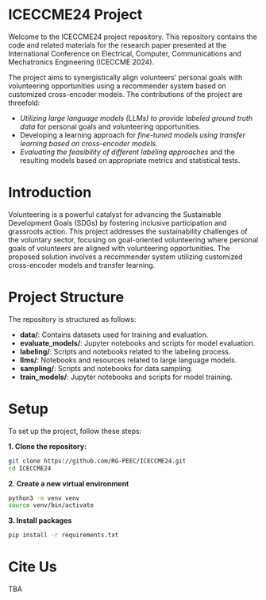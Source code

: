 # ICECCME24 Project

Welcome to the ICECCME24 project repository. This repository contains the code and related materials for the research paper presented at the International Conference on Electrical, Computer, Communications and Mechatronics Engineering (ICECCME 2024).

The project aims to synergistically align volunteers' personal goals with volunteering opportunities using a recommender system based on customized cross-encoder models. The contributions of the project are threefold:

- *Utilizing large language models (LLMs) to provide labeled ground truth data* for personal goals and volunteering opportunities.
- Developing a learning approach for *fine-tuned models using transfer learning based on cross-encoder models*.
- *Evaluating the feasibility of different labeling approaches* and the resulting models based on appropriate metrics and statistical tests.

# Introduction

Volunteering is a powerful catalyst for advancing the Sustainable Development Goals (SDGs) by fostering inclusive participation and grassroots action. This project addresses the sustainability challenges of the voluntary sector, focusing on goal-oriented volunteering where personal goals of volunteers are aligned with volunteering opportunities. The proposed solution involves a recommender system utilizing customized cross-encoder models and transfer learning.

# Project Structure

The repository is structured as follows:
- **data/**: Contains datasets used for training and evaluation.
- **evaluate_models/**: Jupyter notebooks and scripts for model evaluation.
- **labeling/**: Scripts and notebooks related to the labeling process.
- **llms/**: Notebooks and resources related to large language models.
- **sampling/**: Scripts and notebooks for data sampling.
- **train_models/**: Jupyter notebooks and scripts for model training.

# Setup
To set up the project, follow these steps:

**1. Clone the repository:**

```sh
git clone https://github.com/RG-PEEC/ICECCME24.git
cd ICECCME24
```

**2. Create a new virtual environment**
```sh
python3 -m venv venv
source venv/bin/activate
```
**3. Install packages**
```sh
pip install -r requirements.txt
```

# Cite Us
TBA
